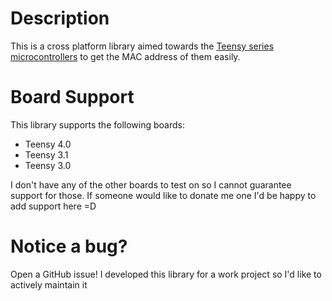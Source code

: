 # Description
This is a cross platform library aimed towards the [Teensy series microcontrollers](https://www.pjrc.com/) to get the MAC address of them easily.

# Board Support
This library supports the following boards:
- Teensy 4.0
- Teensy 3.1
- Teensy 3.0


I don't have any of the other boards to test on so I cannot guarantee support for those. If someone would like to donate me one I'd be happy to add support here =D


# Notice a bug?
Open a GitHub issue! I developed this library for a work project so I'd like to actively maintain it
